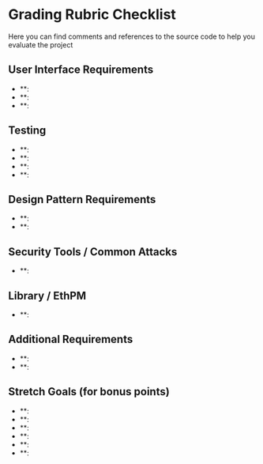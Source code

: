 
# Grading Rubric Checklist

Here you can find comments and references to the source code to help you evaluate the project

## User Interface Requirements

* **:
* **:
* **:

## Testing

* **:
* **:
* **:
* **:

## Design Pattern Requirements

* **:
* **:

## Security Tools / Common Attacks

* **:

## Library / EthPM

* **:

## Additional Requirements

* **:
* **:

## Stretch Goals (for bonus points)

* **:
* **:
* **:
* **:
* **:
* **:
